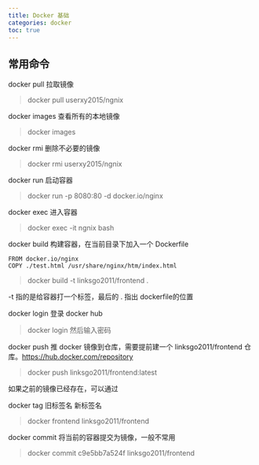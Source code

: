 ```yaml
---
title: Docker 基础 
categories: docker
toc: true
---
```


## 常用命令

docker pull 拉取镜像

> docker pull userxy2015/ngnix


docker images 查看所有的本地镜像

> docker images 

docker rmi 删除不必要的镜像

> docker rmi userxy2015/ngnix

docker run 启动容器

> docker run -p 8080:80 -d docker.io/nginx

docker exec 进入容器

> docker exec -it ngnix bash 

docker build 构建容器，在当前目录下加入一个 Dockerfile

```
FROM docker.io/nginx
COPY ./test.html /usr/share/nginx/htm/index.html

```

> docker  build -t linksgo2011/frontend .

-t 指的是给容器打一个标签，最后的 . 指出 dockerfile的位置

docker login 登录 docker hub

> docker login 然后输入密码

docker push 推 docker 镜像到仓库，需要提前建一个 linksgo2011/frontend 仓库。https://hub.docker.com/repository

> docker push linksgo2011/frontend:latest

如果之前的镜像已经存在，可以通过 

docker tag 旧标签名 新标签名

> docker frontend linksgo2011/frontend

docker commit 将当前的容器提交为镜像，一般不常用

> docker commit c9e5bb7a524f linksgo2011/frontend
